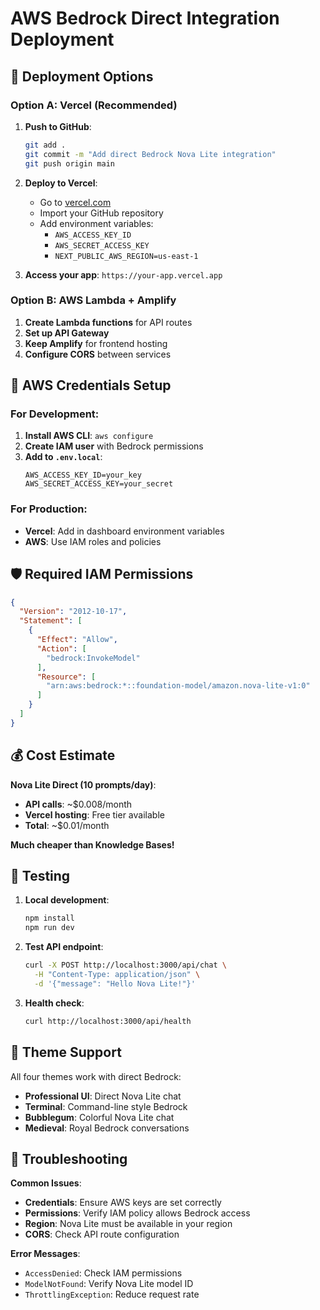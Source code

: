 # AWS Bedrock Direct Integration Deployment

## 🚀 Deployment Options

### Option A: Vercel (Recommended)

1. **Push to GitHub**:
   ```bash
   git add .
   git commit -m "Add direct Bedrock Nova Lite integration"
   git push origin main
   ```

2. **Deploy to Vercel**:
   - Go to [vercel.com](https://vercel.com)
   - Import your GitHub repository
   - Add environment variables:
     - `AWS_ACCESS_KEY_ID`
     - `AWS_SECRET_ACCESS_KEY`
     - `NEXT_PUBLIC_AWS_REGION=us-east-1`

3. **Access your app**: `https://your-app.vercel.app`

### Option B: AWS Lambda + Amplify

1. **Create Lambda functions** for API routes
2. **Set up API Gateway** 
3. **Keep Amplify** for frontend hosting
4. **Configure CORS** between services

## 🔑 AWS Credentials Setup

### For Development:
1. **Install AWS CLI**: `aws configure`
2. **Create IAM user** with Bedrock permissions
3. **Add to `.env.local`**:
   ```
   AWS_ACCESS_KEY_ID=your_key
   AWS_SECRET_ACCESS_KEY=your_secret
   ```

### For Production:
- **Vercel**: Add in dashboard environment variables
- **AWS**: Use IAM roles and policies

## 🛡️ Required IAM Permissions

```json
{
  "Version": "2012-10-17",
  "Statement": [
    {
      "Effect": "Allow",
      "Action": [
        "bedrock:InvokeModel"
      ],
      "Resource": [
        "arn:aws:bedrock:*::foundation-model/amazon.nova-lite-v1:0"
      ]
    }
  ]
}
```

## 💰 Cost Estimate

**Nova Lite Direct (10 prompts/day)**:
- **API calls**: ~$0.008/month
- **Vercel hosting**: Free tier available
- **Total**: ~$0.01/month

**Much cheaper than Knowledge Bases!**

## 🧪 Testing

1. **Local development**:
   ```bash
   npm install
   npm run dev
   ```

2. **Test API endpoint**:
   ```bash
   curl -X POST http://localhost:3000/api/chat \
     -H "Content-Type: application/json" \
     -d '{"message": "Hello Nova Lite!"}'
   ```

3. **Health check**:
   ```bash
   curl http://localhost:3000/api/health
   ```

## 🎨 Theme Support

All four themes work with direct Bedrock:
- **Professional UI**: Direct Nova Lite chat
- **Terminal**: Command-line style Bedrock
- **Bubblegum**: Colorful Nova Lite chat  
- **Medieval**: Royal Bedrock conversations

## 🔧 Troubleshooting

**Common Issues**:
- **Credentials**: Ensure AWS keys are set correctly
- **Permissions**: Verify IAM policy allows Bedrock access
- **Region**: Nova Lite must be available in your region
- **CORS**: Check API route configuration

**Error Messages**:
- `AccessDenied`: Check IAM permissions
- `ModelNotFound`: Verify Nova Lite model ID
- `ThrottlingException`: Reduce request rate